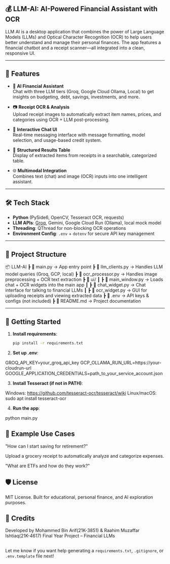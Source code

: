 ## 💰 LLM-AI: AI-Powered Financial Assistant with OCR

LLM AI is a desktop application that combines the power of Large Language Models (LLMs) and Optical Character Recognition (OCR) to help users better understand and manage their personal finances. The app features a financial chatbot and a receipt scanner—all integrated into a clean, responsive UI.

---

## 🚀 Features

- 🤖 **AI Financial Assistant**  
  Chat with three LLM tiers (Groq, Google Cloud Ollama, Local) to get insights on budgeting, debt, savings, investments, and more.

- 📷 **Receipt OCR & Analysis**  
  Upload receipt images to automatically extract item names, prices, and categories using OCR + LLM post-processing.

- 💬 **Interactive Chat UI**  
  Real-time messaging interface with message formatting, model selection, and usage-based credit system.

- 🧾 **Structured Results Table**  
  Display of extracted items from receipts in a searchable, categorized table.

- 🌐 **Multimodal Integration**  
  Combines text (chat) and image (OCR) inputs into one intelligent assistant.

---

## 🛠️ Tech Stack

- **Python** (PySide6, OpenCV, Tesseract OCR, requests)
- **LLM APIs**: [Groq](https://groq.com/), Gemini, Google Cloud Run (Ollama), local mock model
- **Threading**: QThread for non-blocking OCR operations
- **Environment Config**: `.env` + `dotenv` for secure API key management

---

## 📂 Project Structure

📦 LLM-AI
┣ 📜 main.py → App entry point
┣ 📜 llm_clients.py → Handles LLM model queries (Groq, GCP, local)
┣ 📜 ocr_processor.py → Handles image preprocessing + OCR text extraction
┣ 📂 ui/
┃ ┣ 📜 main_window.py → Loads chat + OCR widgets into the main app
┃ ┣ 📜 chat_widget.py → Chat interface for talking to financial LLMs
┃ ┣ 📜 ocr_widget.py → GUI for uploading receipts and viewing extracted data
┣ 📜 .env → API keys & configs (not included)
┣ 📜 README.md → Project documentation


---

## 🔑 Getting Started

1. **Install requirements**:
   ```bash
   pip install -r requirements.txt

2. **Set up .env**:

GROQ_API_KEY=your_groq_api_key
GCP_OLLAMA_RUN_URL=https://your-cloudrun-url
GOOGLE_APPLICATION_CREDENTIALS=path_to_your_service_account.json

3. **Install Tesseract (if not in PATH)**:

Windows: https://github.com/tesseract-ocr/tesseract/wiki
Linux/macOS: sudo apt install tesseract-ocr

4. **Run the app**:

python main.py

## 🧠 Example Use Cases
"How can I start saving for retirement?"

Upload a grocery receipt to automatically analyze and categorize expenses.

"What are ETFs and how do they work?"

## 🛡️ License
MIT License. Built for educational, personal finance, and AI exploration purposes.

## 🙌 Credits
Developed by Mohammed Bin Arif(21K-3851) & Raahim Muzaffar Ishtiaq(21K-4617)
Final Year Project – Financial LLMs

## 
Let me know if you want help generating a `requirements.txt`, `.gitignore`, or `.env.template` file next! ​​
